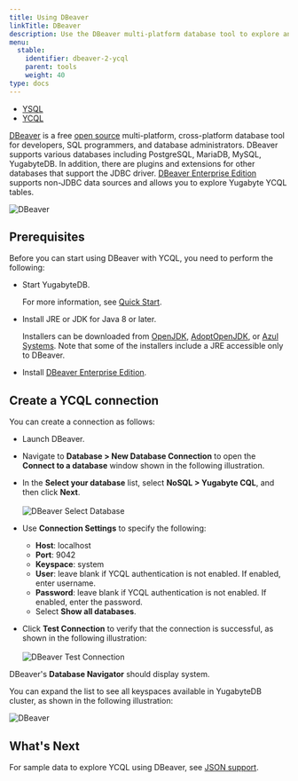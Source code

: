 ```yaml
---
title: Using DBeaver
linkTitle: DBeaver
description: Use the DBeaver multi-platform database tool to explore and query YugabyteDB.
menu:
  stable:
    identifier: dbeaver-2-ycql
    parent: tools
    weight: 40
type: docs
---
```


<ul class="nav nav-tabs-alt nav-tabs-yb">

  <li >
    <a href="../dbeaver-ysql/" class="nav-link">
      <i class="icon-postgres" aria-hidden="true"></i>
      YSQL
    </a>
  </li>

  <li >
    <a href="../dbeaver-ycql/" class="nav-link active">
      <i class="icon-cassandra" aria-hidden="true"></i>
      YCQL
    </a>
  </li>

</ul>

[DBeaver](https://dbeaver.io/) is a free [open source](https://github.com/dbeaver/dbeaver) multi-platform, cross-platform database tool for developers, SQL programmers, and database administrators. DBeaver supports various databases including PostgreSQL, MariaDB, MySQL, YugabyteDB. In addition, there are plugins and extensions for other databases that support the JDBC driver. [DBeaver Enterprise Edition](https://dbeaver.com/) supports non-JDBC data sources and allows you to explore Yugabyte YCQL tables.

![DBeaver](/images/develop/tools/dbeaver/dbeaver-view.png)

## Prerequisites

Before you can start using DBeaver with YCQL, you need to perform the following:

- Start YugabyteDB.

  For more information, see [Quick Start](../../quick-start/).

- Install JRE or JDK for Java 8 or later.

  Installers can be downloaded from [OpenJDK](http://jdk.java.net/), [AdoptOpenJDK](https://adoptopenjdk.net/), or [Azul Systems](https://www.azul.com/downloads/zulu-community/). Note that some of the installers include a JRE accessible only to DBeaver.

- Install [DBeaver Enterprise Edition](https://dbeaver.com/download/enterprise/).

## Create a YCQL connection

You can create a connection as follows:

- Launch DBeaver.
- Navigate to **Database > New Database Connection** to open the **Connect to a database** window shown in the following illustration.
- In the **Select your database** list, select **NoSQL > Yugabyte CQL**, and then click **Next**.\
\
    ![DBeaver Select Database](/images/develop/tools/dbeaver/dbeaver-select-db-ycql.png)

- Use **Connection Settings** to specify the following:
  - **Host**: localhost
  - **Port**: 9042
  - **Keyspace**: system
  - **User**: leave blank if YCQL authentication is not enabled. If enabled, enter username.
  - **Password**: leave blank if YCQL authentication is not enabled. If enabled, enter the password.
  - Select **Show all databases**.

- Click **Test Connection** to verify that the connection is successful, as shown in the following illustration:\
\
    ![DBeaver Test Connection](/images/develop/tools/dbeaver/dbeaver-test-conn-ycql.png)

DBeaver's **Database Navigator** should display system.

You can expand the list to see all keyspaces available in YugabyteDB cluster, as shown in the following illustration:

![DBeaver](/images/develop/tools/dbeaver/dbeaver-ycql-system.png)

## What's Next

For sample data to explore YCQL using DBeaver, see [JSON support](/preview/explore/json-support/jsonb-ycql/#root).

